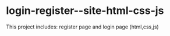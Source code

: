# login-register--site-html-css-js
 This project includes: register page and login page (html,css,js)
